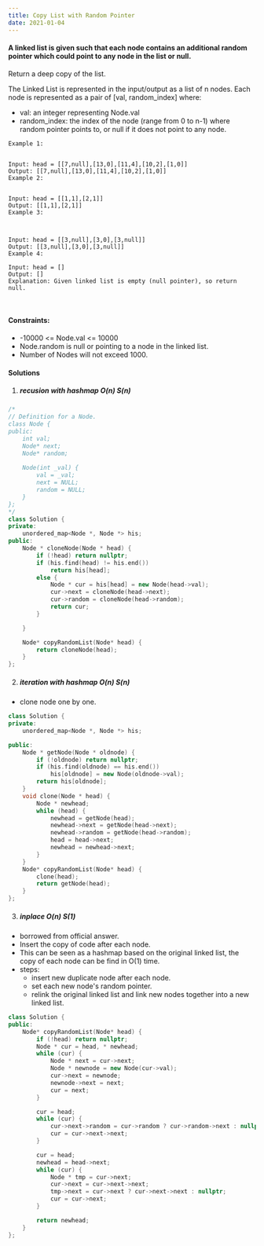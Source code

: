 ```yaml
---
title: Copy List with Random Pointer
date: 2021-01-04
---
```

#### A linked list is given such that each node contains an additional random pointer which could point to any node in the list or null.

Return a deep copy of the list.

The Linked List is represented in the input/output as a list of n nodes. Each node is represented as a pair of [val, random_index] where:

- val: an integer representing Node.val
- random_index: the index of the node (range from 0 to n-1) where random pointer points to, or null if it does not point to any node.
 

```
Example 1:


Input: head = [[7,null],[13,0],[11,4],[10,2],[1,0]]
Output: [[7,null],[13,0],[11,4],[10,2],[1,0]]
Example 2:


Input: head = [[1,1],[2,1]]
Output: [[1,1],[2,1]]
Example 3:



Input: head = [[3,null],[3,0],[3,null]]
Output: [[3,null],[3,0],[3,null]]
Example 4:

Input: head = []
Output: []
Explanation: Given linked list is empty (null pointer), so return null.
```
 

#### Constraints:

- -10000 <= Node.val <= 10000
- Node.random is null or pointing to a node in the linked list.
- Number of Nodes will not exceed 1000.


#### Solutions


1. ##### recusion with hashmap O(n) S(n) 

```cpp
/*
// Definition for a Node.
class Node {
public:
    int val;
    Node* next;
    Node* random;
    
    Node(int _val) {
        val = _val;
        next = NULL;
        random = NULL;
    }
};
*/
class Solution {
private:
    unordered_map<Node *, Node *> his;
public:
    Node * cloneNode(Node * head) {
        if (!head) return nullptr;
        if (his.find(head) != his.end())
            return his[head];
        else {
            Node * cur = his[head] = new Node(head->val);
            cur->next = cloneNode(head->next);
            cur->random = cloneNode(head->random);
            return cur;
        }

    }

    Node* copyRandomList(Node* head) {
        return cloneNode(head);
    }
};
```

2. ##### iteration with hashmap O(n) S(n)

- clone node one by one.

```cpp
class Solution {
private:
    unordered_map<Node *, Node *> his;

public:
    Node * getNode(Node * oldnode) {
        if (!oldnode) return nullptr;
        if (his.find(oldnode) == his.end())
            his[oldnode] = new Node(oldnode->val);
        return his[oldnode];
    }
    void clone(Node * head) {
        Node * newhead;
        while (head) {
            newhead = getNode(head);
            newhead->next = getNode(head->next);
            newhead->random = getNode(head->random);
            head = head->next;
            newhead = newhead->next;
        }
    }
    Node* copyRandomList(Node* head) {
        clone(head);
        return getNode(head);
    }
};
```


3. ##### inplace O(n) S(1)

- borrowed from official answer.
- Insert the copy of code after each node.
- This can be seen as a hashmap based on the original linked list, the copy of each node can be find in O(1) time.
- steps:
    - insert new duplicate node after each node.
    - set each new node's random pointer.
    - relink the original linked list and link new nodes together into a new linked list.

```cpp
class Solution {
public:
    Node* copyRandomList(Node* head) {
        if (!head) return nullptr;
        Node * cur = head, * newhead;
        while (cur) {
            Node * next = cur->next;
            Node * newnode = new Node(cur->val);
            cur->next = newnode;
            newnode->next = next;
            cur = next;
        }

        cur = head;
        while (cur) {
            cur->next->random = cur->random ? cur->random->next : nullptr;
            cur = cur->next->next;
        }

        cur = head;
        newhead = head->next;
        while (cur) {
            Node * tmp = cur->next;
            cur->next = cur->next->next;
            tmp->next = cur->next ? cur->next->next : nullptr;
            cur = cur->next;
        }

        return newhead;
    }
};
```